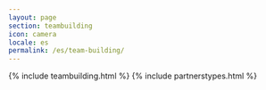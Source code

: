 ```yaml
---
layout: page
section: teambuilding
icon: camera
locale: es
permalink: /es/team-building/
---
```


{% include teambuilding.html %}
{% include partnerstypes.html %}
